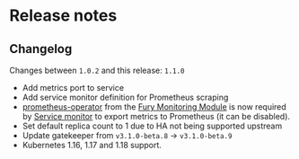 # Release notes

## Changelog

Changes between `1.0.2` and this release: `1.1.0`

- Add metrics port to service
- Add service monitor definition for Prometheus scraping
- [prometheus-operator](https://github.com/sighupio/fury-kubernetes-monitoring/tree/master/katalog/prometheus-operator)
from the [Fury Monitoring Module](https://github.com/sighupio/fury-kubernetes-monitoring) is now required by
[Service monitor](./katalog/gatekeeper/core/service-monitor.yml) to export metrics to Prometheus (it can be disabled).
- Set default replica count to 1 due to HA not being supported upstream
- Update gatekeeper from `v3.1.0-beta.8` -> `v3.1.0-beta.9`
- Kubernetes 1.16, 1.17 and 1.18 support.
